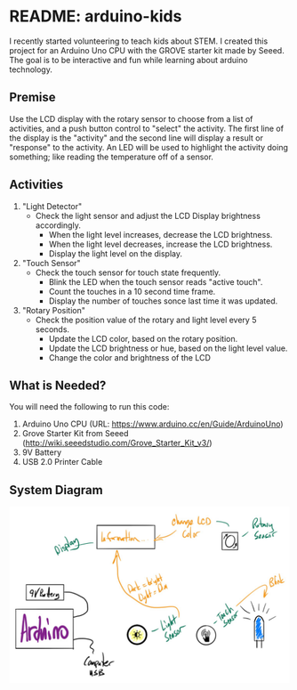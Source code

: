 # README: arduino-kids

I recently started volunteering to teach kids about STEM.  I created this project for an Arduino Uno CPU with the GROVE starter kit made by Seeed.  The goal is to be interactive and fun while learning about arduino technology.

## Premise

Use the LCD display with the rotary sensor to choose from a list of activities, and a push button control to "select" the activity.  The first line of the display is the "activity" and the second line will display a result or "response" to the activity.  An LED will be used to highlight the activity doing something; like reading the temperature off of a sensor.

## Activities

1. "Light Detector"
    * Check the light sensor and adjust the LCD Display brightness accordingly.
        * When the light level increases, decrease the LCD brightness.
        * When the light level decreases, increase the LCD brightness.
        * Display the light level on the display.
1. "Touch Sensor"
    * Check the touch sensor for touch state frequently.
        * Blink the LED when the touch sensor reads "active touch".
        * Count the touches in a 10 second time frame.
        * Display the number of touches sonce last time it was updated.
1. "Rotary Position"
    * Check the position value of the rotary and light level every 5 seconds.
        * Update the LCD color, based on the rotary position.
        * Update the LCD brightness or hue, based on the light level value.
        * Change the color and brightness of the LCD 

## What is Needed?

You will need the following to run this code:
1. Arduino Uno CPU (URL: https://www.arduino.cc/en/Guide/ArduinoUno)
1. Grove Starter Kit from Seeed (http://wiki.seeedstudio.com/Grove_Starter_Kit_v3/)
1. 9V Battery
1. USB 2.0 Printer Cable

## System Diagram

![System Diagram](arduino-kids-overview.png?raw=true "Arduino Kids System Overview")
